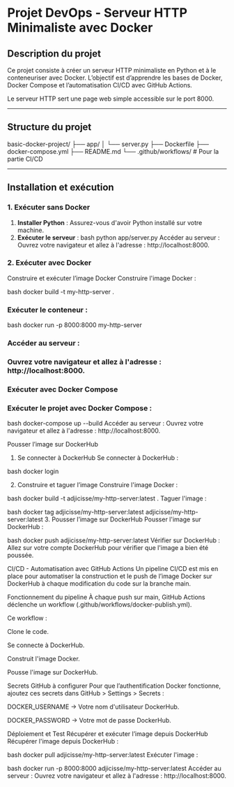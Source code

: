 
# Projet DevOps - Serveur HTTP Minimaliste avec Docker

## Description du projet

Ce projet consiste à créer un serveur HTTP minimaliste en Python et à le conteneuriser avec Docker. L’objectif est d’apprendre les bases de Docker, Docker Compose et l’automatisation CI/CD avec GitHub Actions.

Le serveur HTTP sert une page web simple accessible sur le port 8000.

---

## Structure du projet
basic-docker-project/
├── app/
│ └── server.py
├── Dockerfile
├── docker-compose.yml
├── README.md
└── .github/workflows/ # Pour la partie CI/CD


---

## Installation et exécution

### 1. Exécuter sans Docker

1. **Installer Python** : Assurez-vous d'avoir Python installé sur votre machine.
2. **Exécuter le serveur** :
bash
 python app/server.py
Accéder au serveur :
Ouvrez votre navigateur et allez à l'adresse : http://localhost:8000.

### 2. Exécuter avec Docker
Construire et exécuter l’image Docker
Construire l'image Docker :

bash
  docker build -t my-http-server .
### Exécuter le conteneur :

bash
docker run -p 8000:8000 my-http-server
### Accéder au serveur :
 ### Ouvrez votre navigateur et allez à l'adresse : http://localhost:8000.

### Exécuter avec Docker Compose
### Exécuter le projet avec Docker Compose :

bash
docker-compose up --build
Accéder au serveur :
Ouvrez votre navigateur et allez à l'adresse : http://localhost:8000.

Pousser l’image sur DockerHub
1. Se connecter à DockerHub
Se connecter à DockerHub :

bash
docker login

2. Construire et taguer l’image
Construire l'image Docker :

bash
docker build -t adjicisse/my-http-server:latest .
Taguer l'image :

bash
docker tag adjicisse/my-http-server:latest adjicisse/my-http-server:latest
3. Pousser l’image sur DockerHub
Pousser l'image sur DockerHub :

bash
docker push adjicisse/my-http-server:latest
Vérifier sur DockerHub :
Allez sur votre compte DockerHub pour vérifier que l'image a bien été poussée.

CI/CD - Automatisation avec GitHub Actions
Un pipeline CI/CD est mis en place pour automatiser la construction et le push de l’image Docker sur DockerHub à chaque modification du code sur la branche main.

Fonctionnement du pipeline
À chaque push sur main, GitHub Actions déclenche un workflow (.github/workflows/docker-publish.yml).

Ce workflow :

Clone le code.

Se connecte à DockerHub.

Construit l'image Docker.

Pousse l'image sur DockerHub.

Secrets GitHub à configurer
Pour que l’authentification Docker fonctionne, ajoutez ces secrets dans GitHub > Settings > Secrets :

DOCKER_USERNAME → Votre nom d'utilisateur DockerHub.

DOCKER_PASSWORD → Votre mot de passe DockerHub.

Déploiement et Test
Récupérer et exécuter l’image depuis DockerHub
Récupérer l'image depuis DockerHub :

bash
docker pull adjicisse/my-http-server:latest
Exécuter l'image :

bash
docker run -p 8000:8000 adjicisse/my-http-server:latest
Accéder au serveur :
Ouvrez votre navigateur et allez à l'adresse : http://localhost:8000.